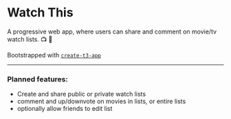# Watch This

A progressive web app, where users can share and comment on movie/tv watch lists. 📺 🍿

Bootstrapped with [`create-t3-app`](https://github.com/t3-oss/create-t3-app)

---

### Planned features:

- Create and share public or private watch lists
- comment and up/downvote on movies in lists, or entire lists
- optionally allow friends to edit list
